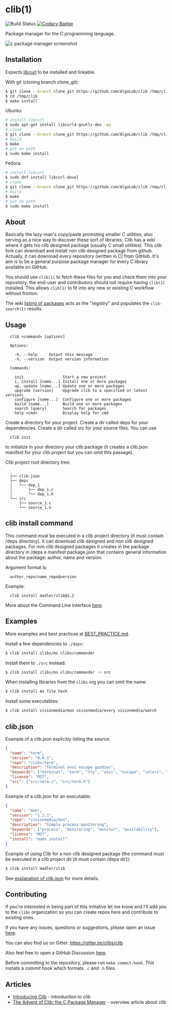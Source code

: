 # clib(1)

  ![Build Status](https://github.com/clibs/clib/actions/workflows/tests.yml/badge.svg)
  [![Codacy Badge](https://app.codacy.com/project/badge/Grade/a196ec36c31349e18b6e4036eab1d02c)](https://www.codacy.com/gh/clibs/clib?utm_source=github.com&amp;utm_medium=referral&amp;utm_content=clibs/clib&amp;utm_campaign=Badge_Grade)

  Package manager for the C programming language.

  ![c package manager screenshot](https://i.cloudup.com/GwqOU2hh9Y.png)

## Installation

  Expects [libcurl](http://curl.haxx.se/libcurl/) to be installed and linkable.

  With git (cloning branch clone_git):

```sh
$ git clone --branch clone_git https://github.com/AlgoLab/clib /tmp/clib
$ cd /tmp/clib
$ make install
```

  Ubuntu:

```sh
# install libcurl
$ sudo apt-get install libcurl4-gnutls-dev -qq
# clone
$ git clone --branch clone_git https://github.com/AlgoLab/clib /tmp/clib && cd /tmp/clib
# build
$ make
# put on path
$ sudo make install
```

  Fedora:

```sh
# install libcurl
$ sudo dnf install libcurl-devel
# clone
$ git clone --branch clone_git https://github.com/AlgoLab/clib /tmp/clib && cd /tmp/clib
# build
$ make
# put on path
$ sudo make install
```


## About

  Basically the lazy-man's copy/paste promoting smaller C utilities, also
  serving as a nice way to discover these sort of libraries. Clib has a wiki where it gets his clib designed package (usually C small utilities). This clib fork can download and install non clib designed package from github. Actually, it can download every repository (written in C) from GitHub. It's aim is to be a general purpose package manager for every C library available on GitHub.

  You should use `clib(1)` to fetch these files for you and check them into your repository, the end-user and contributors should not require having `clib(1)` installed. This allows `clib(1)` to fit into any new or existing C workflow without friction.

  The wiki [listing of packages](https://github.com/clibs/clib/wiki/Packages) acts as the "registry" and populates the `clib-search(1)` results.

## Usage

```
  clib <command> [options]

  Options:

    -h, --help     Output this message
    -V, --version  Output version information

  Commands:

    init                 Start a new project
    i, install [name...] Install one or more packages
    up, update [name...] Update one or more packages
    upgrade [version]    Upgrade clib to a specified or latest version\
    configure [name...]  Configure one or more packages
    build [name...]      Build one or more packages
    search [query]       Search for packages
    help <cmd>           Display help for cmd
```

Create a directory for your project. Create a dir called deps for your dependencies. Create a dir called src for your source files.
You can use

```
  clib init
```
to initialize in your directory your clib package (it creates a clib.json manifest for your clib project but you can omit this passage).

Clib project root directory tree:

```
  .
  ├── clib.json
  ├── deps
  │   └── dep_1
  │       ├── dep_1.c
  │       └── dep_1.h
  └── src
      ├── source_1.c
      └── source_1.h
```

## clib install command
 
 This command must be executed in a clib project directory (it must contain /deps directory).
 It can download clib designed and non clib designed packages. 
 For non clib designed packages it creates in the package directory in /deps a manifest package.json
 that contains general information about the package: author, name and version.

 Argument format is:
```
  author_repo/name_repo@version
```

Example:
```
  clib install madler/zlib@1.2
```

More about the Command Line Interface [here](https://github.com/clibs/clib/wiki/Command-Line-Interface).

## Examples

 More examples and best practices at [BEST_PRACTICE.md](https://github.com/clibs/clib/blob/master/BEST_PRACTICE.md).

 Install a few dependencies to `./deps`:

```sh
$ clib install clibs/ms clibs/commander
```

 Install them to `./src` instead:

```sh
$ clib install clibs/ms clibs/commander -o src
```

 When installing libraries from the `clibs` org you can omit the name:

```sh
$ clib install ms file hash
```

 Install some executables:

```sh
$ clib install visionmedia/mon visionmedia/every visionmedia/watch
```

## clib.json

 Example of a clib.json explicitly listing the source:

```json
{
  "name": "term",
  "version": "0.0.1",
  "repo": "clibs/term",
  "description": "Terminal ansi escape goodies",
  "keywords": ["terminal", "term", "tty", "ansi", "escape", "colors", "console"],
  "license": "MIT",
  "src": ["src/term.c", "src/term.h"]
}
```

 Example of a clib.json for an executable:

```json
{
  "name": "mon",
  "version": "1.1.1",
  "repo": "visionmedia/mon",
  "description": "Simple process monitoring",
  "keywords": ["process", "monitoring", "monitor", "availability"],
  "license": "MIT",
  "install": "make install"
}
```

 Example of using Clib for a non clib designed package
 (the command must be executed in a clib project dir (it must contain /deps dir)):

```sh
$ clib install madler/zlib
```

 See [explanation of clib.json](https://github.com/clibs/clib/wiki/Explanation-of-clib.json) for more details.

## Contributing

 If you're interested in being part of this initiative let me know and I'll add you to the `clibs` organization so you can create repos here and contribute to existing ones.
 
 If you have any issues, questions or suggestions, please open an issue [here](https://github.com/clibs/clib/issues). 
 
 You can also find us on Gitter: https://gitter.im/clibs/clib
 
 Also feel free to open a GitHub Discussion [here](https://github.com/clibs/clib/discussions).

 Before committing to the repository, please run `make commit-hook`. This installs a commit hook which formats `.c` and `.h` files.

## Articles

  - [Introducing Clib](https://medium.com/code-adventures/b32e6e769cb3) - introduction to clib
  - [The Advent of Clib: the C Package Manager](https://web.archive.org/web/20200128184218/http://blog.ashworth.in/2014/10/19/the-advent-of-clib-the-c-package-manager.html) - overview article about clib
